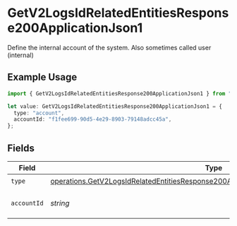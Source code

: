 # GetV2LogsIdRelatedEntitiesResponse200ApplicationJson1

Define the internal account of the system. Also sometimes called user (internal)

## Example Usage

```typescript
import { GetV2LogsIdRelatedEntitiesResponse200ApplicationJson1 } from "orq-poc-typescript-multi-env-version/models/operations";

let value: GetV2LogsIdRelatedEntitiesResponse200ApplicationJson1 = {
  type: "account",
  accountId: "f1fee699-90d5-4e29-8903-79148adcc45a",
};
```

## Fields

| Field                                                                                                                                                                                            | Type                                                                                                                                                                                             | Required                                                                                                                                                                                         | Description                                                                                                                                                                                      |
| ------------------------------------------------------------------------------------------------------------------------------------------------------------------------------------------------ | ------------------------------------------------------------------------------------------------------------------------------------------------------------------------------------------------ | ------------------------------------------------------------------------------------------------------------------------------------------------------------------------------------------------ | ------------------------------------------------------------------------------------------------------------------------------------------------------------------------------------------------ |
| `type`                                                                                                                                                                                           | [operations.GetV2LogsIdRelatedEntitiesResponse200ApplicationJSONResponseBody1Evals4Type](../../models/operations/getv2logsidrelatedentitiesresponse200applicationjsonresponsebody1evals4type.md) | :heavy_check_mark:                                                                                                                                                                               | N/A                                                                                                                                                                                              |
| `accountId`                                                                                                                                                                                      | *string*                                                                                                                                                                                         | :heavy_check_mark:                                                                                                                                                                               | The id of the resource                                                                                                                                                                           |